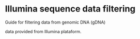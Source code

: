 # Illumina sequence data filtering

Guide for filtering data from genomic DNA (gDNA)

data provided from Illumina plataform.
